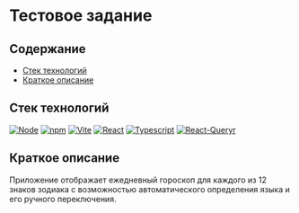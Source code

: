 # Тестовое задание

## Содержание

- [Стек технологий](#стек-технологий)
- [Краткое описание](#краткое-описание)

## Стек технологий

[![Node](https://img.shields.io/static/v1?style=for-the-badge&label=Node.JS&message=20.9.0&logo=Node.js&color=5FA04E&logoColor=5FA04E)](https://nodejs.org/en/)
[![npm](https://img.shields.io/static/v1?style=for-the-badge&label=npm&message=10.5.0&logo=npm&color=cb0000)](https://www.npmjs.com/)
[![Vite](https://img.shields.io/static/v1?style=for-the-badge&label=Vite&message=5.4.1&logo=Vite&color=646CFF&logoColor=646CFF)](https://react.dev/)
[![React](https://img.shields.io/static/v1?style=for-the-badge&label=React&message=18.3.1&logo=React&color=61DAFB&logoColor=61DAFB)](https://react.dev/)
[![Typescript](https://img.shields.io/static/v1?style=for-the-badge&label=Typescript&message=5.5.3&logo=Typescript&logoColor=3178C6&color=3178C6)](https://www.typescriptlang.org/)
[![React-Queryr](https://img.shields.io/static/v1?style=for-the-badge&label=React-Query&message=5.52.0&logo=React-query&logoColor=FF4154&color=FF4154)]([https://react-bootstrap.netlify.app/](https://tanstack.com/query/latest))

## Краткое описание

Приложение отображает ежедневный гороскоп для каждого из 12 знаков зодиака с возможностью автоматического определения языка и его ручного переключения.